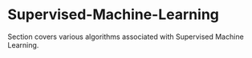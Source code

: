 # Supervised-Machine-Learning
Section covers various algorithms associated with Supervised Machine Learning.
